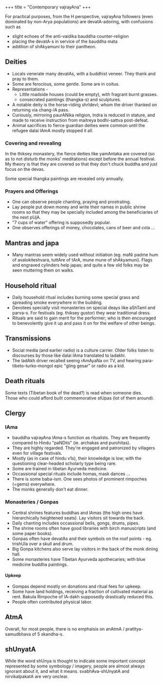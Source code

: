 +++
title = "Contemporary vajrayAna"
+++

For practical purposes, from the H perspective, vajrayAna followers (even dominated by non-Arya populations) are devatA-adoring, with confusions such as 

- slight echoes of the anti-vaidika bauddha counter-religion
- placing the devatA-s in service of the bauddha mata
- addition of shAkyamuni to their pantheon. 

## Deities

- Locals venerate many devatAs, with a buddhist veneer. They thank and pray to them.
- Some are ferocious, some gentle. Some are in coitus.
- Representations - 
  - Little roadside houses (could be empty), with fragrant burnt grasses.
  - consecrated paintings (thangka-s) and sculptures.
- A notable deity is the horse-riding shrIdevI; whom the driver thanked on returning via chang-lA pass.
- Curiously, mirroring paurANika religion, Indra is reduced in stature, and made to receive instruction from maitreya bodhi-sattva post-defeat.
- Animal sacrifices to fierce guardian deities were common until the refugee dalai lAmA mostly stopped it all.


### Covering and revealing
In the thiksey monastery, the fierce deities like yamAntaka are covered (so as to not disturb the monks' meditations) except before the annual festival. My theory is that they are covered so that they don't chuck buddha and just focus on the devas.

Some special thangka paintings are revealed only annually.

### Prayers and Offerings
- One can observe people chanting, praying and prostrating.
- Lay people put down money and write their names in public shrine rooms so that they may be specially included among the beneficiaries of the next pUjA.
- "7 cups of water" offering is supposedly popular.
- One observes offerings of money, chocolates, cans of beer and cola ...

## Mantras and japa
- Many mantras seem widely used without initiation (eg. maNi padme hum of avalokiteshvara, tuttAre of tArA, mune mune of shAkyamuni). Flags and engraved cylinders help japas; and quite a few old folks may be seen muttering them on walks.

## Household ritual
- Daily household ritual includes burning some special grass and spreading smoke everywhere in the building.
- Devotees specially visit monasteries on special deays like aShTamI and parva-s. For festivals (eg. thiksey gustor) they wear traditional dress.
- Rituals are said to gain merit for the performer; who is then encouraged to benevolently give it up and pass it on for the welfare of other beings.

## Transmissions
- Social media (and earlier radio) is a culture carrier. Older folks listen to discourses by those like dalai lAma translated to ladakhi. 
- The ladAkh driver recalled seeing rAmAyaNa on TV, and hearing para-tibeto-turko-mongol epic "gling gesar" or radio as a kid.


## Death rituals
Some texts (Tibetan book of the dead?) is read when someone dies.  
Those who could afford built commemorative stUpas (lot of them around). 

## Clergy
### lAma
- bauddha vajrayAna lAma-s function as ritualists. They are frequently compared to Hindu "paNDits" (ie. archakas and purohitas).
- They are highly regarded. They're engaged and patronized by villagers even for village festivals. 
- Mostly (as in case of hindu v1s), their knowledge is low; with the questioning clear-headed scholarly type being rare.
- Some are trained in tibetan Ayurveda medicine.
- Occassional special rituals include homas, mask dances ...
- There is some baba-ism. One sees photos of prominent rimpoches (=gems) everywhere.
- The monks generally don't eat dinner.

### Monasteries / Gonpas
- Central shrines features buddhas and lAmas (the high ones have hierarchically heightened seats). Lay visitors sit towards the back.
- Daily chanting includes occassional bells, gongs, drums, pipes.
- The shrine rooms often have good libraries with birch manuscripts (and some paper books).
- Gonpas often have devatAs and their symbols on the roof points - eg. trishUla over a skull and drum.
- Big Gonpa kitchens also serve lay visitors in the back of the monk dining hall.
- Some monasteries have Tibetan Ayurveda apothecaries; with blue medicine buddha paintings.

#### Upkeep
- Gompas depend mostly on donations and ritual fees for upkeep.
- Some have land holdings, receiving a fraction of cultivated material as rent. Bakula Rimpoche of lA-dakh supposedly drastically reduced this.
- People often contributed physical labor.

## AtmA
Overall, for most people, there is no emphaisis on anAtmA / pratItya-samudbhava of 5 skandha-s. 

## shUnyatA
While the word shUnya is thought to indicate some important concept represented by some symbology / imagery, people are almost always ignorant about it, and what it means. svabhAva-shUnyatA and nirvikalpakatA are very unclear.
